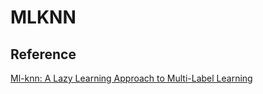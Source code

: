 ﻿# MLKNN

## Reference
[Ml-knn: A Lazy Learning Approach to
Multi-Label Learning][1]


  [1]: https://www.sciencedirect.com/science/article/pii/S0031320307000027